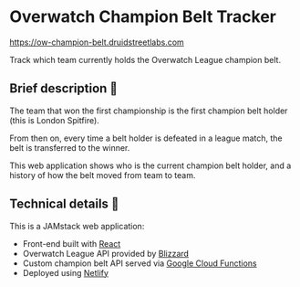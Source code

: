 # Overwatch Champion Belt Tracker

https://ow-champion-belt.druidstreetlabs.com

Track which team currently holds the Overwatch League champion belt.

## Brief description 📝

The team that won the first championship is the first champion belt holder (this is London Spitfire).

From then on, every time a belt holder is defeated in a league match, the belt is transferred to the winner.

This web application shows who is the current champion belt holder, and a history of how the belt moved from team to team.

## Technical details 🧪

This is a JAMstack web application:

- Front-end built with [React](https://reactjs.org)
- Overwatch League API provided by [Blizzard](https://develop.battle.net)
- Custom champion belt API served via [Google Cloud Functions](https://cloud.google.com/functions)
- Deployed using [Netlify](https://netlify.com)

